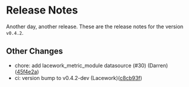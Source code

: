 # Release Notes
Another day, another release. These are the release notes for the version `v0.4.2`.

## Other Changes
* chore: add lacework_metric_module datasource (#30) (Darren)([45f4e2a](https://github.com/lacework/terraform-aws-cloudtrail-controltower/commit/45f4e2ac101e35329a6beb07cdf43d8e89c0c717))
* ci: version bump to v0.4.2-dev (Lacework)([c8cb93f](https://github.com/lacework/terraform-aws-cloudtrail-controltower/commit/c8cb93f58c21b124252e87e7d0c005614b852bca))
